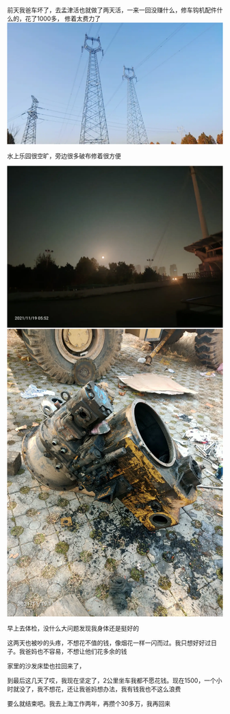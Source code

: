 前天我爸车坏了，去孟津活也就做了两天活，一来一回没赚什么，修车钩机配件什么的，花了1000多，
修着太费力了
![](../img/6904315-96fdeac8f40dc4a2.png)

水上乐园很空旷，旁边很多破布修着很方便

![](../img/6904315-96f90c127a09d784.jpg)
![](../img/6904315-8f5e08e8503339ff.jpg)

早上去体检，没什么大问题发现我身体还是挺好的

这两天也被吵的头疼，不想花不值的钱，像烟花一样一闪而过。我只想好好过日子。我爸妈也不容易，不想让他们花多余的钱


家里的沙发床垫也拉回来了，

到最后这几天了哎，我现在坚定了，2公里坐车我都不愿花钱。现在1500，一个小时就没了，我不想花，还让我爸妈想办法，我有钱我也不这么浪费

要么就结束吧。我去上海工作两年，再攒个30多万，我再回来
